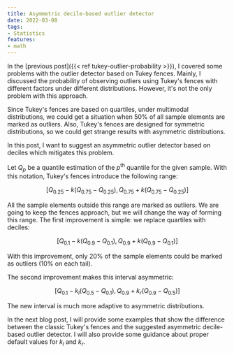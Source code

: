 ```yaml
---
title: Asymmetric decile-based outlier detector
date: 2022-03-08
tags:
- Statistics
features:
- math
---
```


In the [previous post]({{< ref tukey-outlier-probability >}}), I covered some problems with the outlier detector
  based on Tukey fences.
Mainly, I discussed the probability of observing outliers using Tukey's fences
  with different factors under different distributions.
However, it's not the only problem with this approach.

Since Tukey's fences are based on quartiles,
  under multimodal distributions, we could get a situation
  when 50% of all sample elements are marked as outliers.
Also, Tukey's fences are designed for symmetric distributions,
  so we could get strange results with asymmetric distributions.

In this post, I want to suggest an asymmetric outlier detector based on deciles
  which mitigates this problem.

<!--more-->

Let $Q_p$ be a quantile estimation of the $p^\textrm{th}$ quantile for the given sample.
With this notation, Tukey's fences introduce the following range:

$$
[Q_{0.25} - k (Q_{0.75} - Q_{0.25}),\, Q_{0.75} + k (Q_{0.75} - Q_{0.25})]
$$

All the sample elements outside this range are marked as outliers.
We are going to keep the fences approach, but we will change the way of forming this range.
The first improvement is simple: we replace quartiles with deciles:

$$
[Q_{0.1} - k (Q_{0.9} - Q_{0.1}),\, Q_{0.9} + k (Q_{0.9} - Q_{0.1})]
$$

With this improvement, only 20% of the sample elements could be marked as outliers
  (10% on each tail).

The second improvement makes this interval asymmetric:

$$
[Q_{0.1} - k_l (Q_{0.5} - Q_{0.1}),\, Q_{0.9} + k_r (Q_{0.9} - Q_{0.5})]
$$

The new interval is much more adaptive to asymmetric distributions.

In the next blog post, I will provide some examples that show the difference
  between the classic Tukey's fences and the suggested asymmetric decile-based outlier detector.
I will also provide some guidance about proper default values for $k_l$ and $k_r$.